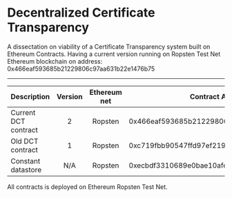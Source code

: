 # Decentralized Certificate Transparency
A dissectation on viability of a Certificate Transparency system built on Ethereum Contracts.
Having a current version running on Ropsten Test Net Ethereum blockchain on address: 0x466eaf593685b21229806c97aa631b22e1476b75

---------------------------------------------------------------------------------------------------
| Description          	| Version 	| Ethereum net 	| Contract Address                           	|
|----------------------	|:-------:	|:------------:	|--------------------------------------------	|
| Current DCT contract 	|    2    	|    Ropsten   	| 0x466eaf593685b21229806c97aa631b22e1476b75 	|
| Old DCT contract     	|    1    	|    Ropsten   	| 0xc719fbb90547ffd97ef219358f2012379e78a30d 	|
| Constant datastore   	|   N/A   	|    Ropsten   	| 0xecbdf3310689e0bae10afe8121f6abcdedb97fb5 	|

All contracts is deployed on Ethereum Ropsten Test Net.
